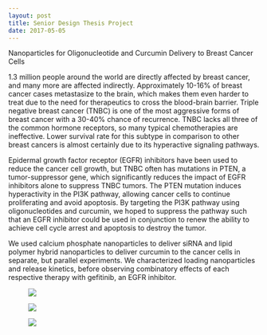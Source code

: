 ```yaml
---
layout: post
title: Senior Design Thesis Project
date: 2017-05-05
---
```


Nanoparticles for Oligonucleotide and Curcumin Delivery to Breast Cancer Cells

1.3 million people around the world are directly affected by breast cancer, and many more are affected indirectly. Approximately 10-16% of breast cancer cases metastasize to the brain, which makes them even harder to treat due to the need for therapeutics to cross the blood-brain barrier. Triple negative breast cancer (TNBC) is one of the most aggressive forms of breast cancer with a 30-40% chance of recurrence. TNBC lacks all three of the common hormone receptors, so many typical chemotherapies are ineffective. Lower survival rate for this subtype in comparison to other breast cancers is almost certainly due to its hyperactive signaling pathways.

Epidermal growth factor receptor (EGFR) inhibitors have been used to reduce the cancer cell growth, but TNBC often has mutations in PTEN, a tumor-suppressor gene, which significantly reduces the impact of EGFR inhibitors alone to suppress TNBC tumors. The PTEN mutation induces hyperactivity in the PI3K pathway, allowing cancer cells to continue proliferating and avoid apoptosis. By targeting the PI3K pathway using oligonucleotides and curcumin, we hoped to suppress the pathway such that an EGFR inhibitor could be used in conjunction to renew the ability to achieve cell cycle arrest and apoptosis to destroy the tumor. 

We used calcium phosphate nanoparticles to deliver siRNA and lipid polymer hybrid nanoparticles to deliver curcumin to the cancer cells in separate, but parallel experiments. We characterized loading nanoparticles and release kinetics, before observing combinatory effects of each respective therapy with gefitinib, an EGFR inhibitor. 

<div class="blog-photos">
  <figure class="blog-item">
    <img class="blog-pic" src="https://user-images.githubusercontent.com/16715814/29909845-8cdf6f80-8ddc-11e7-84c2-dc4b1635c85e.png">
  </figure>
  <figure class="blog-item">
    <img class="blog-pic" src="https://user-images.githubusercontent.com/16715814/29909851-8fb2b172-8ddc-11e7-8e58-8ea0c463df0e.png">
  </figure>
  <figure class="blog-item">
    <img class="blog-pic" src="https://user-images.githubusercontent.com/16715814/29909852-8fcbf63c-8ddc-11e7-9f9b-72bcf14716a4.png">
  </figure>
</div>
